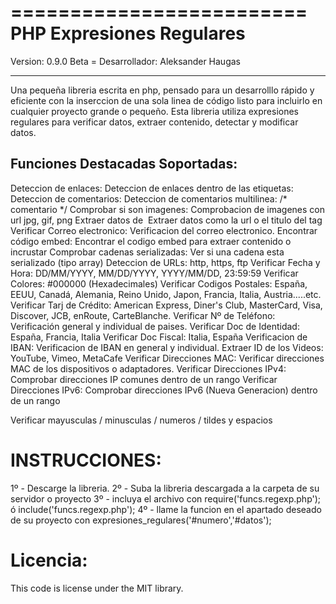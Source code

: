 =========================
PHP Expresiones Regulares
=========================

Version:        0.9.0 Beta = Desarrollador:  Aleksander Haugas
_________________________________

Una pequeña libreria escrita en php, pensado para un desarrolllo rápido y eficiente con la inserccion de una sola linea de código listo para incluirlo en cualquier proyecto grande o pequeño.
Esta libreria utiliza expresiones regulares para verificar datos, extraer contenido, detectar y modificar datos.


Funciones Destacadas Soportadas:
--------------------------------

Deteccion de enlaces:             Deteccion de enlaces dentro de las etiquetas: <a href=""></a>
Deteccion de comentarios:         Deteccion de comentarios multilinea: /* comentario */
Comprobar si son imagenes:        Comprobacion de imagenes con url jpg, gif, png
Extraer datos de <img>            Extraer datos como la url o el titulo del tag <img>
Verificar Correo electronico:     Verificacion del correo electronico.
Encontrar código embed:           Encontrar el codigo embed para extraer contenido o incrustar
Comprobar cadenas serializadas:   Ver si una cadena esta serializado (tipo array)
Deteccion de URLs:                http, https, ftp
Verificar Fecha y Hora:           DD/MM/YYYY, MM/DD/YYYY, YYYY/MM/DD, 23:59:59
Verificar Colores:                #000000 (Hexadecimales)
Verificar Codigos Postales:       España, EEUU, Canadá, Alemania, Reino Unido, Japon, Francia, Italia, Austria.....etc.
Verificar Tarj de Crédito:        American Express, Diner's Club, MasterCard, Visa, Discover, JCB, enRoute, CarteBlanche.
Verificar Nº de Teléfono:         Verificación general y individual de paises.
Verificar Doc de Identidad:       España, Francia, Italia
Verificar Doc Fiscal:             Italia, España
Verificacion de IBAN:             Verificacion de IBAN en general y individual.
Extraer ID de los Videos:         YouTube, Vimeo, MetaCafe
Verificar Direcciones MAC:        Verificar direcciones MAC de los dispositivos o adaptadores.
Verificar Direcciones IPv4:       Comprobar direcciones IP comunes dentro de un rango
Verificar Direcciones IPv6:       Comprobar direcciones IPv6 (Nueva Generacion) dentro de un rango

Verificar mayusculas / minusculas / numeros / tildes y espacios

INSTRUCCIONES:
==============

1º - Descarge la libreria.
2º - Suba la libreria descargada a la carpeta de su servidor o proyecto
3º - incluya el archivo con require('funcs.regexp.php'); ó include('funcs.regexp.php');
4º - llame la funcion en el apartado deseado de su proyecto con expresiones_regulares('#numero','#datos');

Licencia:
=========
This code is license under the MIT library.
